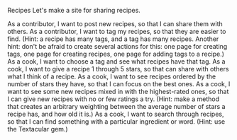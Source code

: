 Recipes
Let's make a site for sharing recipes.

As a contributor, I want to post new recipes, so that I can share them with others.
As a contributor, I want to tag my recipes, so that they are easier to find. (Hint: a recipe has many tags, and a tag has many recipes. Another hint: don't be afraid to create several actions for this: one page for creating tags, one page for creating recipes, one page for adding tags to a recipe.)
As a cook, I want to choose a tag and see what recipes have that tag.
As a cook, I want to give a recipe 1 through 5 stars, so that can share with others what I think of a recipe.
As a cook, I want to see recipes ordered by the number of stars they have, so that I can focus on the best ones.
As a cook, I want to see some new recipes mixed in with the highest-rated ones, so that I can give new recipes with no or few ratings a try. (Hint: make a method that creates an arbitrary weighting between the average number of stars a recipe has, and how old it is.)
As a cook, I want to search through recipes, so that I can find something with a particular ingredient or word. (Hint: use the Textacular gem.)
